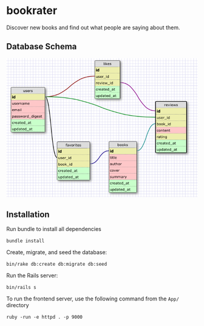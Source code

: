 # bookrater

Discover new books and find out what people are saying about them.

## Database Schema

![Database Schema](schema.png)

## Installation

Run bundle to install all dependencies

```
bundle install
```

Create, migrate, and seed the database:

```
bin/rake db:create db:migrate db:seed
```

Run the Rails server:

```
bin/rails s
```

To run the frontend server, use the following command from the `App/` directory

```
ruby -run -e httpd . -p 9000
```
